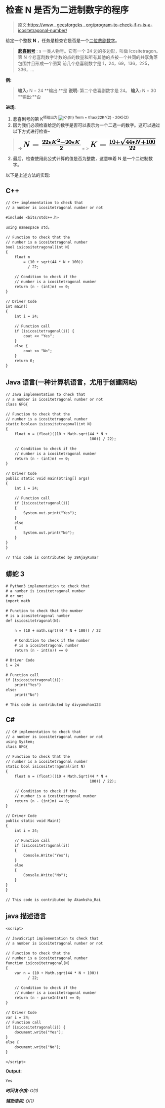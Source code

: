 # 检查 N 是否为二进制数字的程序

> 原文:[https://www . geesforgeks . org/program-to-check-if-n-is-a-icositetragonal-number/](https://www.geeksforgeeks.org/program-to-check-if-n-is-a-icositetragonal-number/)

给定一个整数 **N** ，任务是检查它是否是一个[二位悲剧数字](https://www.geeksforgeeks.org/icositetragonal-number/)。

> [**悲喜剧号**](https://www.geeksforgeeks.org/icositetragonal-number/) :
> s 一类人物号。它有一个 24 边的多边形，叫做 Icositetragon。第 N 个悲喜剧数字计数的点的数量和所有其他的点被一个共同的共享角落包围并且形成一个图案
> 前几个悲喜剧数字是 1，24，69，136，225，336，…

**例:**

> **输入:** N = 24
> **输出:**是
> **说明:**
> 第二个悲喜剧数字是 24。
> **输入:** N = 30
> **输出:**否

**进场:**

1.  悲喜剧号的第 K<sup>项给出为
    ![K^{th} Term = \frac{22*K^{2} - 20*K}{2}   ](img/98c1b6e665750f862017aeb486def95c.png "Rendered by QuickLaTeX.com")</sup> 
2.  因为我们必须检查给定的数字是否可以表示为一个二选一的数字。这可以通过以下方式进行检查–

> => ![N = \frac{22*K^{2} - 20*K}{2}   ](img/94673c92e3b05f8816e0baa90193aa21.png "Rendered by QuickLaTeX.com")
> = > ![K = \frac{10 + \sqrt{44*N + 100}}{22}   ](img/a61851266e05e80d8a5854848e757e14.png "Rendered by QuickLaTeX.com")

2.  最后，检查使用此公式计算的值是否为整数，这意味着 N 是一个二进制数字。

以下是上述方法的实现:

## C++

```
// C++ implementation to check that
// a number is icositetragonal number or not

#include <bits/stdc++.h>

using namespace std;

// Function to check that the
// number is a icositetragonal number
bool isicositetragonal(int N)
{
    float n
        = (10 + sqrt(44 * N + 100))
          / 22;

    // Condition to check if the
    // number is a icositetragonal number
    return (n - (int)n) == 0;
}

// Driver Code
int main()
{
    int i = 24;

    // Function call
    if (isicositetragonal(i)) {
        cout << "Yes";
    }
    else {
        cout << "No";
    }
    return 0;
}
```

## Java 语言(一种计算机语言，尤用于创建网站)

```
// Java implementation to check that
// a number is icositetragonal number or not
class GFG{

// Function to check that the
// number is a icositetragonal number
static boolean isicositetragonal(int N)
{
    float n = (float)((10 + Math.sqrt(44 * N +
                                      100)) / 22);

    // Condition to check if the
    // number is a icositetragonal number
    return (n - (int)n) == 0;
}

// Driver Code
public static void main(String[] args)
{
    int i = 24;

    // Function call
    if (isicositetragonal(i))
    {
        System.out.print("Yes");
    }
    else
    {
        System.out.print("No");
    }
}
}

// This code is contributed by 29AjayKumar
```

## 蟒蛇 3

```
# Python3 implementation to check that
# a number is icositetragonal number
# or not
import math

# Function to check that the number
# is a icositetragonal number
def isicositetragonal(N):

    n = (10 + math.sqrt(44 * N + 100)) / 22

    # Condition to check if the number
    # is a icositetragonal number
    return (n - int(n)) == 0

# Driver Code
i = 24

# Function call
if (isicositetragonal(i)):
    print("Yes")
else:
    print("No")

# This code is contributed by divyamohan123
```

## C#

```
// C# implementation to check that
// a number is icositetragonal number or not
using System;
class GFG{

// Function to check that the
// number is a icositetragonal number
static bool isicositetragonal(int N)
{
    float n = (float)((10 + Math.Sqrt(44 * N +
                                      100)) / 22);

    // Condition to check if the
    // number is a icositetragonal number
    return (n - (int)n) == 0;
}

// Driver Code
public static void Main()
{
    int i = 24;

    // Function call
    if (isicositetragonal(i))
    {
        Console.Write("Yes");
    }
    else
    {
        Console.Write("No");
    }
}
}

// This code is contributed by Akanksha_Rai
```

## java 描述语言

```
<script>

// JavaScript implementation to check that
// a number is icositetragonal number or not

// Function to check that the
// number is a icositetragonal number
function isicositetragonal(N)
{
    var n = (10 + Math.sqrt(44 * N + 100))
          / 22;

    // Condition to check if the
    // number is a icositetragonal number
    return (n - parseInt(n)) == 0;
}

// Driver Code
var i = 24;
// Function call
if (isicositetragonal(i)) {
    document.write("Yes");
}
else {
    document.write("No");
}

</script>
```

**Output:** 

```
Yes
```

***时间复杂度:** O(1)*

***辅助空间:** O(1)*